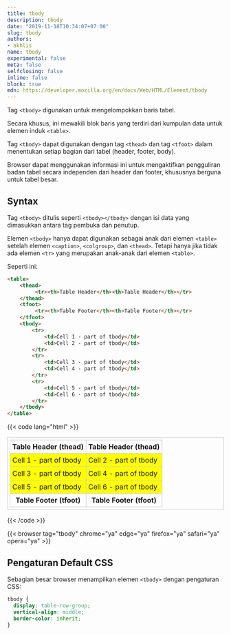 ```yaml
---
title: tbody
description: tbody
date: "2019-11-18T10:34:07+07:00"
slug: tbody
authors:
- akhlis
name: tbody
experimental: false
meta: false
selfclosing: false
inline: false
block: true
mdn: https://developer.mozilla.org/en/docs/Web/HTML/Element/tbody
---
```


Tag `<tbody>` digunakan untuk mengelompokkan baris tabel. 

Secara khusus, ini mewakili blok baris yang terdiri dari kumpulan data untuk elemen induk `<table>`.

Tag `<tbody>` dapat digunakan dengan tag `<thead>` dan tag `<tfoot>` dalam menentukan setiap bagian dari tabel (header, footer, body).

Browser dapat menggunakan informasi ini untuk mengaktifkan pengguliran badan tabel secara independen dari header dan footer, khususnya berguna untuk tabel besar.

## Syntax

Tag `<tbody>` ditulis seperti `<tbody></tbody>` dengan isi data yang dimasukkan antara tag pembuka dan penutup.

Elemen `<tbody>` hanya dapat digunakan sebagai anak dari elemen `<table>` setelah elemen `<caption>`, `<colgroup>`, dan `<thead>`. Tetapi hanya jika tidak ada elemen `<tr>` yang merupakan anak-anak dari elemen `<table>`.

Seperti ini:
```html
<table>
	<thead>
	     <tr><th>Table Header</th><th>Table Header</th></tr>
	</thead>
	<tfoot>
	     <tr><th>Table Footer</th><th>Table Footer</th></tr>
	</tfoot>
	<tbody>
		<tr>
			<td>Cell 1 - part of tbody</td>
			<td>Cell 2 - part of tbody</td>
		</tr>
		<tr>
			<td>Cell 3 - part of tbody</td>
			<td>Cell 4 - part of tbody</td>
		</tr>
		<tr>
			<td>Cell 5 - part of tbody</td>
			<td>Cell 6 - part of tbody</td>
		</tr>
	</tbody>
</table>
```

{{< code lang="html" >}}
<!DOCTYPE html>
<title>Example</title>
<style>
table, td, th {
border: 1px solid #ccc;
padding: 5px;
}
tbody {
background-color:yellow;
}
</style>
<table>
<thead>
     <tr><th>Table Header (thead)</th><th>Table Header (thead)</th></tr>
</thead>
<tfoot>
     <tr><th>Table Footer (tfoot)</th><th>Table Footer (tfoot)</th></tr>
</tfoot>
<tbody>
	<tr>
		<td>Cell 1 - part of tbody</td>
		<td>Cell 2 - part of tbody</td>
	</tr>
	<tr>
		<td>Cell 3 - part of tbody</td>
		<td>Cell 4 - part of tbody</td>
	</tr>
	<tr>
		<td>Cell 5 - part of tbody</td>
		<td>Cell 6 - part of tbody</td>
	</tr>
</tbody>
</table>
{{< /code >}}

{{< browser tag="tbody" chrome="ya" edge="ya" firefox="ya" safari="ya" opera="ya" >}}

## Pengaturan Default CSS

Sebagian besar browser menampilkan elemen `<tbody>` dengan pengaturan CSS:

```css
tbody {
  display: table-row-group;
  vertical-align: middle;
  border-color: inherit;
}
```